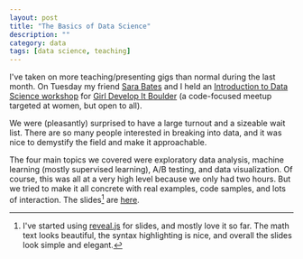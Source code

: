 ```yaml
---
layout: post
title: "The Basics of Data Science"
description: ""
category: data
tags: [data science, teaching]
---
```

I've taken on more teaching/presenting gigs than normal during the last month. On Tuesday my friend [Sara Bates](https://twitter.com/batessara) and I held an [Introduction to Data Science workshop](http://www.meetup.com/Girl-Develop-It-Boulder-Denver/events/221089154/) for [Girl Develop It Boulder](http://www.meetup.com/Girl-Develop-It-Boulder-Denver/) (a code-focused meetup targeted at women, but open to all).

We were (pleasantly) surprised to have a large turnout and a sizeable wait list. There are so many people interested in breaking into data, and it was nice to demystify the field and make it approachable.

The four main topics we covered were exploratory data analysis, machine learning (mostly supervised learning), A/B testing, and data visualization. Of course, this was all at a very high level because we only had two hours. But we tried to make it all concrete with real examples, code samples, and lots of interaction. The slides[^1] are [here](https://www.dropbox.com/s/v1x8tnyr2r9niu4/Intro_Data_Science_GDI.pdf).

[^1]: I've started using [reveal.js](lab.hakim.se/reveal-js) for slides, and mostly love it so far. The math text looks beautiful, the syntax highlighting is nice, and overall the slides look simple and elegant. 


